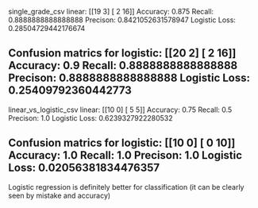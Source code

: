 single_grade_csv
linear:
[[19  3]
 [ 2 16]]
Accuracy: 0.875
Recall: 0.8888888888888888
Precison: 0.8421052631578947
Logistic Loss: 0.28504729442176674

Confusion matrics for logistic:
[[20  2]
 [ 2 16]]
Accuracy: 0.9
Recall: 0.8888888888888888
Precison: 0.8888888888888888
Logistic Loss: 0.25409792360442773
------------------------------------------

linear_vs_logistic_csv
linear:
[[10  0]
 [ 5  5]]
Accuracy: 0.75
Recall: 0.5
Precison: 1.0
Logistic Loss: 0.6239327922280532

Confusion matrics for logistic:
[[10  0]
 [ 0 10]]
Accuracy: 1.0
Recall: 1.0
Precison: 1.0
Logistic Loss: 0.02056381834476357
------------------------------------------


Logistic regression is definitely better for classification (it can be clearly seen by mistake and accuracy)
